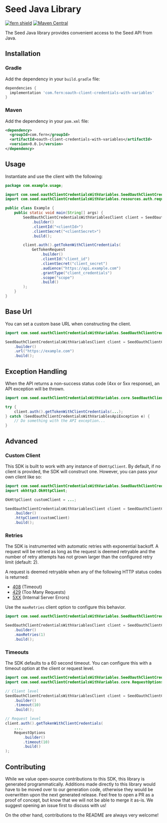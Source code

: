 # Seed Java Library

[![fern shield](https://img.shields.io/badge/%F0%9F%8C%BF-Built%20with%20Fern-brightgreen)](https://buildwithfern.com?utm_source=github&utm_medium=github&utm_campaign=readme&utm_source=Seed%2FJava)
[![Maven Central](https://img.shields.io/maven-central/v/com.fern/oauth-client-credentials-with-variables)](https://central.sonatype.com/artifact/com.fern/oauth-client-credentials-with-variables)

The Seed Java library provides convenient access to the Seed API from Java.

## Installation

### Gradle

Add the dependency in your `build.gradle` file:

```groovy
dependencies {
  implementation 'com.fern:oauth-client-credentials-with-variables'
}
```

### Maven

Add the dependency in your `pom.xml` file:

```xml
<dependency>
  <groupId>com.fern</groupId>
  <artifactId>oauth-client-credentials-with-variables</artifactId>
  <version>0.0.1</version>
</dependency>
```

## Usage

Instantiate and use the client with the following:

```java
package com.example.usage;

import com.seed.oauthClientCredentialsWithVariables.SeedOauthClientCredentialsWithVariablesClient;
import com.seed.oauthClientCredentialsWithVariables.resources.auth.requests.GetTokenRequest;

public class Example {
    public static void main(String[] args) {
        SeedOauthClientCredentialsWithVariablesClient client = SeedOauthClientCredentialsWithVariablesClient
            .builder()
            .clientId("<clientId>")
            .clientSecret("<clientSecret>")
            .build();

        client.auth().getTokenWithClientCredentials(
            GetTokenRequest
                .builder()
                .clientId("client_id")
                .clientSecret("client_secret")
                .audience("https://api.example.com")
                .grantType("client_credentials")
                .scope("scope")
                .build()
        );
    }
}
```

## Base Url

You can set a custom base URL when constructing the client.

```java
import com.seed.oauthClientCredentialsWithVariables.SeedOauthClientCredentialsWithVariablesClient;

SeedOauthClientCredentialsWithVariablesClient client = SeedOauthClientCredentialsWithVariablesClient
    .builder()
    .url("https://example.com")
    .build();
```

## Exception Handling

When the API returns a non-success status code (4xx or 5xx response), an API exception will be thrown.

```java
import com.seed.oauthClientCredentialsWithVariables.core.SeedOauthClientCredentialsWithVariablesApiException;

try {
    client.auth().getTokenWithClientCredentials(...);
} catch (SeedOauthClientCredentialsWithVariablesApiException e) {
    // Do something with the API exception...
}
```

## Advanced

### Custom Client

This SDK is built to work with any instance of `OkHttpClient`. By default, if no client is provided, the SDK will construct one. 
However, you can pass your own client like so:

```java
import com.seed.oauthClientCredentialsWithVariables.SeedOauthClientCredentialsWithVariablesClient;
import okhttp3.OkHttpClient;

OkHttpClient customClient = ...;

SeedOauthClientCredentialsWithVariablesClient client = SeedOauthClientCredentialsWithVariablesClient
    .builder()
    .httpClient(customClient)
    .build();
```

### Retries

The SDK is instrumented with automatic retries with exponential backoff. A request will be retried as long
as the request is deemed retryable and the number of retry attempts has not grown larger than the configured
retry limit (default: 2).

A request is deemed retryable when any of the following HTTP status codes is returned:

- [408](https://developer.mozilla.org/en-US/docs/Web/HTTP/Status/408) (Timeout)
- [429](https://developer.mozilla.org/en-US/docs/Web/HTTP/Status/429) (Too Many Requests)
- [5XX](https://developer.mozilla.org/en-US/docs/Web/HTTP/Status/500) (Internal Server Errors)

Use the `maxRetries` client option to configure this behavior.

```java
import com.seed.oauthClientCredentialsWithVariables.SeedOauthClientCredentialsWithVariablesClient;

SeedOauthClientCredentialsWithVariablesClient client = SeedOauthClientCredentialsWithVariablesClient
    .builder()
    .maxRetries(1)
    .build();
```

### Timeouts

The SDK defaults to a 60 second timeout. You can configure this with a timeout option at the client or request level.

```java
import com.seed.oauthClientCredentialsWithVariables.SeedOauthClientCredentialsWithVariablesClient;
import com.seed.oauthClientCredentialsWithVariables.core.RequestOptions;

// Client level
SeedOauthClientCredentialsWithVariablesClient client = SeedOauthClientCredentialsWithVariablesClient
    .builder()
    .timeout(10)
    .build();

// Request level
client.auth().getTokenWithClientCredentials(
    ...,
    RequestOptions
        .builder()
        .timeout(10)
        .build()
);
```

## Contributing

While we value open-source contributions to this SDK, this library is generated programmatically.
Additions made directly to this library would have to be moved over to our generation code,
otherwise they would be overwritten upon the next generated release. Feel free to open a PR as
a proof of concept, but know that we will not be able to merge it as-is. We suggest opening
an issue first to discuss with us!

On the other hand, contributions to the README are always very welcome!